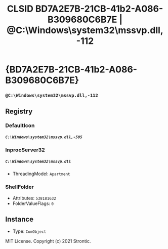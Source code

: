 ﻿---
title: "CLSID BD7A2E7B-21CB-41b2-A086-B309680C6B7E | @C:\\Windows\\system32\\mssvp.dll,-112"
excerpt: What is COM-Object CLSID BD7A2E7B-21CB-41b2-A086-B309680C6B7E?
---

# {BD7A2E7B-21CB-41b2-A086-B309680C6B7E}

### `@C:\Windows\system32\mssvp.dll,-112`

## Registry


### DefaultIcon

##### `C:\Windows\system32\mssvp.dll,-505`

### InprocServer32

##### `C:\Windows\system32\mssvp.dll`
* ThreadingModel: `Apartment`

### ShellFolder

* Attributes: `538181632`
* FolderValueFlags: `0`

## Instance

* Type: `ComObject`

MIT License. Copyright (c) 2021 Strontic.


